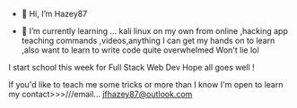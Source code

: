 - 👋 Hi, I’m Hazey87

- 🌱 I’m currently learning ... kali linux on my own  from online ,hacking app teaching commands
,videos,anything I can get my hands on to learn ,also want to learn to write code  quite overwhelmed
Won't lie lol

I start school this week for Full Stack Web Dev    Hope all goes well !

If you'd like to teach me some tricks or more than I know 
I'm open to learn my contact>>>///email... jfhazey87@outlook.com

<!---
Hazey8709/Hazey8709 is a ✨ special ✨ repository because its `README.md` (this file) appears on your GitHub profile.
You can click the Preview link to take a look at your changes.
--->
